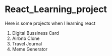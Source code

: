 # React_Learning_project
Here is some projects when I learning react
1. Digital Bussiness Card
2. Airbnb Clone
3. Travel Journal
4. Meme Generator
